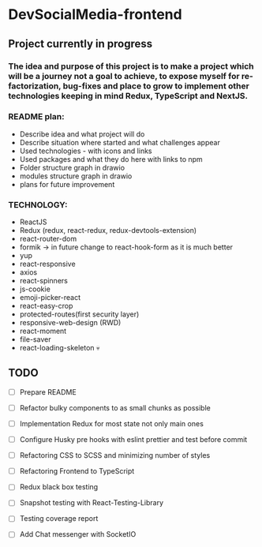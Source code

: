 # DevSocialMedia-frontend

## Project currently in progress

### The idea and purpose of this project is to make a project which will be a journey not a goal to achieve,  to expose myself for re-factorization, bug-fixes and place to grow to implement other technologies keeping in mind Redux, TypeScript and NextJS.

### README plan:
- Describe idea and what project will do
- Describe situation where started and what challenges appear
- Used technologies - with icons and links
- Used packages and what they do here with links to npm
- Folder structure graph in drawio
- modules structure graph in drawio
- plans for future improvement

### TECHNOLOGY:
- ReactJS
- Redux (redux, react-redux, redux-devtools-extension)
- react-router-dom
- formik -> in future change to react-hook-form as it is much better
- yup
- react-responsive
- axios
- react-spinners
- js-cookie
- emoji-picker-react
- react-easy-crop
- protected-routes(first security layer)
- responsive-web-design (RWD)
- react-moment
- file-saver
- react-loading-skeleton 💀


## TODO
- [ ] Prepare README
- [ ] Refactor bulky components to as small chunks as possible 
- [ ] Implementation Redux for most state not only main ones
- [ ] Configure Husky pre hooks with eslint prettier and test before commit
- [ ] Refactoring CSS to SCSS and minimizing number of styles
- [ ] Refactoring Frontend to TypeScript
- [ ] Redux black box testing
- [ ] Snapshot testing with React-Testing-Library
- [ ] Testing coverage report
- [ ] Add Chat messenger with SocketIO

